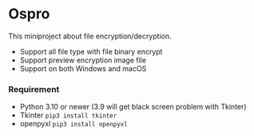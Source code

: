 # Ospro

This miniproject about file encryption/decryption.
- Support all file type with file binary encrypt
- Support preview encryption image file
- Support on both Windows and macOS

### Requirement

- Python 3.10 or newer (3.9 will get black screen problem with Tkinter)
- Tkinter `pip3 install tkinter`
- openpyxl `pip3 install openpyxl`
